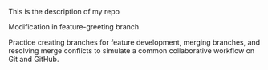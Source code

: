 This is the description of my repo

Modification in feature-greeting branch.

Practice creating branches for feature development, merging branches, and resolving merge conflicts to simulate a common collaborative workflow on Git and GitHub.
